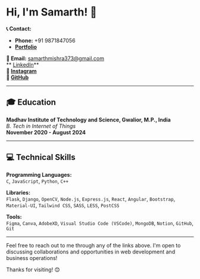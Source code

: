 # Hi, I'm Samarth! 👋

**📞 Contact:**  
- **Phone:** +91 9871847056  
- **[Portfolio](https://samarth5101.github.io/)**

**📧 Email:** [samarthmishra373@gmail.com](mailto:samarthmishra373@gmail.com)  
** [LinkedIn](https://www.linkedin.com/in/samarth-mishra-440389133/)**  
**📸 [Instagram](https://www.instagram.com/samarth._.mishra/)**  
**🐙 [GitHub](https://github.com/Samarth5101)**

---

## 🎓 Education
**Madhav Institute of Technology and Science, Gwalior, M.P., India**  
_B. Tech in Internet of Things_  
**November 2020 - August 2024**

---

## 💻 Technical Skills

**Programming Languages:**  
`C`, `JavaScript`, `Python`, `C++`

**Libraries:**  
`Flask`, `Django`, `OpenCV`, `Node.js`, `Express.js`, `React`, `Angular`, `Bootstrap`, `Material-UI`, `Tailwind CSS`, `SASS`, `LESS`, `PostCSS`

**Tools:**  
`Figma`, `Canva`, `AdobeXD`, `Visual Studio Code (VSCode)`, `MongoDB`, `Notion`, `GitHub`, `Git`

---

Feel free to reach out to me through any of the links above. I'm open to discussing collaborations and opportunities in web development and business operations!

Thanks for visiting! 😊
